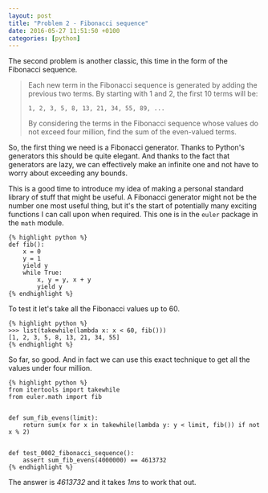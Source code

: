 ```yaml
---
layout: post
title: "Problem 2 - Fibonacci sequence"
date: 2016-05-27 11:51:50 +0100
categories: [python]
---
```


The second problem is another classic, this time in the form of the Fibonacci
sequence.

> Each new term in the Fibonacci sequence is generated by adding the previous two terms.
> By starting with 1 and 2, the first 10 terms will be:
> 
>     1, 2, 3, 5, 8, 13, 21, 34, 55, 89, ...
> 
> By considering the terms in the Fibonacci sequence whose values do not exceed four million,
> find the sum of the even-valued terms.

So, the first thing we need is a Fibonacci generator. Thanks to Python's
generators this should be quite elegant. And thanks to the fact that generators
are lazy, we can effectively make an infinite one and not have to worry about
exceeding any bounds.

This is a good time to introduce my idea of making a personal standard library
of stuff that might be useful. A Fibonacci generator might not be the number
one most useful thing, but it's the start of potentially many exciting functions
I can call upon when required. This one is in the `euler` package in the
`math` module.

    {% highlight python %}
    def fib():
        x = 0
        y = 1
        yield y
        while True:
            x, y = y, x + y
            yield y
    {% endhighlight %}

To test it let's take all the Fibonacci values up to 60.

    {% highlight python %}
    >>> list(takewhile(lambda x: x < 60, fib()))
    [1, 2, 3, 5, 8, 13, 21, 34, 55]
    {% endhighlight %}

So far, so good. And in fact we can use this exact technique to get all the
values under four million.

    {% highlight python %}
    from itertools import takewhile
    from euler.math import fib


    def sum_fib_evens(limit):
        return sum(x for x in takewhile(lambda y: y < limit, fib()) if not x % 2)


    def test_0002_fibonacci_sequence():
        assert sum_fib_evens(4000000) == 4613732
    {% endhighlight %}

The answer is *4613732* and it takes *1ms* to work that out.
